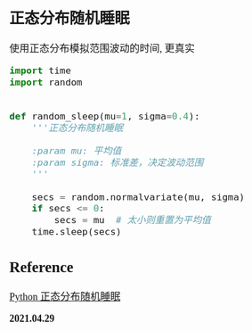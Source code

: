 <font size=4 face='楷体'>

## 正态分布随机睡眠

使用正态分布模拟范围波动的时间, 更真实

```python
import time
import random


def random_sleep(mu=1, sigma=0.4):
    '''正态分布随机睡眠

    :param mu: 平均值
    :param sigma: 标准差，决定波动范围
    '''

    secs = random.normalvariate(mu, sigma)
    if secs <= 0:
        secs = mu  # 太小则重置为平均值
    time.sleep(secs)
```

## Reference

[Python 正态分布随机睡眠](https://blog.csdn.net/lly1122334/article/details/107401914)

**2021.04.29**

